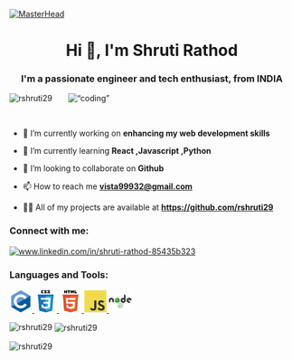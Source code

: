 [![MasterHead](https://1.bp.blogspot.com/-7A4WynwLsMw/XbBpCXG8fHI/AAAAAAAAMt4/uOa1bpLskYgrwGbllhSu2SDj_Mig8SXJQCLcBGAsYHQ/s1600/2000_600px.gif)](https://rshruti29.io)                    <h1 align="center">Hi 👋, I'm Shruti Rathod</h1>
<h3 align="center">I'm a passionate engineer and tech enthusiast, from INDIA</h3>
<img align="right" alt=“coding” width="400"  src="https://github.com/user-attachments/assets/a6039e1d-9765-4617-bca4-0203c7637ca1" />

<p align="left"> <img src="https://komarev.com/ghpvc/?username=rshruti29&label=Profile%20views&color=0e75b6&style=flat" alt="rshruti29" /> </p>

<p align="left"> <a href="https://twitter.com/" target="blank"><img src="https://img.shields.io/twitter/follow/?logo=twitter&style=for-the-badge" alt="" /></a> </p>

- 🔭 I’m currently working on **enhancing my web development skills**

- 🌱 I’m currently learning **React ,Javascript ,Python**

- 👯 I’m looking to collaborate on **Github**

- 📫 How to reach me **vista99932@gmail.com**

- 👩‍💻 All of my projects are available at **https://github.com/rshruti29**

<h3 align="left">Connect with me:</h3>
<p align="left">
<a href="https://linkedin.com/in/www.linkedin.com/in/shruti-rathod-85435b323" target="blank"><img align="center" src="https://raw.githubusercontent.com/rahuldkjain/github-profile-readme-generator/master/src/images/icons/Social/linked-in-alt.svg" alt="www.linkedin.com/in/shruti-rathod-85435b323" height="30" width="40" /></a>
</p>

<h3 align="left">Languages and Tools:</h3>
<p align="left"> <a href="https://www.cprogramming.com/" target="_blank" rel="noreferrer"> <img src="https://raw.githubusercontent.com/devicons/devicon/master/icons/c/c-original.svg" alt="c" width="40" height="40"/> </a> <a href="https://www.w3schools.com/css/" target="_blank" rel="noreferrer"> <img src="https://raw.githubusercontent.com/devicons/devicon/master/icons/css3/css3-original-wordmark.svg" alt="css3" width="40" height="40"/> </a> <a href="https://www.w3.org/html/" target="_blank" rel="noreferrer"> <img src="https://raw.githubusercontent.com/devicons/devicon/master/icons/html5/html5-original-wordmark.svg" alt="html5" width="40" height="40"/> </a> <a href="https://developer.mozilla.org/en-US/docs/Web/JavaScript" target="_blank" rel="noreferrer"> <img src="https://raw.githubusercontent.com/devicons/devicon/master/icons/javascript/javascript-original.svg" alt="javascript" width="40" height="40"/> </a> <a href="https://nodejs.org" target="_blank" rel="noreferrer"> <img src="https://raw.githubusercontent.com/devicons/devicon/master/icons/nodejs/nodejs-original-wordmark.svg" alt="nodejs" width="40" height="40"/> </a> </p>

<p><img align="left" src="https://github-readme-stats.vercel.app/api/top-langs?username=rshruti29&show_icons=true&locale=en&layout=compact" alt="rshruti29" /></p>

<p>&nbsp;<img align="center" src="https://github-readme-stats.vercel.app/api?username=rshruti29&show_icons=true&locale=en" alt="rshruti29" /></p>

<p><img align="center" src="https://github-readme-streak-stats.herokuapp.com/?user=rshruti29&" alt="rshruti29" /></p>








